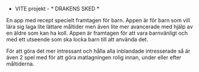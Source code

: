 - VITE projekt -    * DRAKENS SKED *

En app med recept specielt framtagen för barn. Appen är för barn som vill lära sig laga lite lättare måltider men även lite mer avancerade med hjälp av en äldre som kan ha koll. Appen är framtagen för att vara barnvänligt och med ett utseende som ska locka barn till att använda det.

För att göra det mer intressant och hålla alla inblandade intresserade så är även 2 spel med för att göra matlagningen rolig innan, under eller efter måltiderna.

